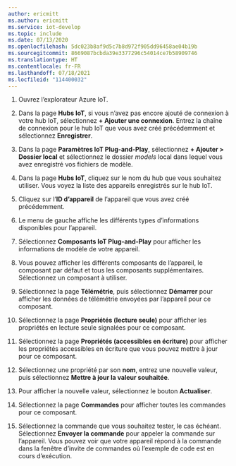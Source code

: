 ```yaml
---
author: ericmitt
ms.author: ericmitt
ms.service: iot-develop
ms.topic: include
ms.date: 07/13/2020
ms.openlocfilehash: 5dc023b8af9d5c7b8d972f905dd96458ae04b19b
ms.sourcegitcommit: 8669087bcbda39e3377296c54014ce7b58909746
ms.translationtype: HT
ms.contentlocale: fr-FR
ms.lasthandoff: 07/18/2021
ms.locfileid: "114400032"
---
```

1. Ouvrez l’explorateur Azure IoT.

1. Dans la page **Hubs IoT**, si vous n’avez pas encore ajouté de connexion à votre hub IoT, sélectionnez **+ Ajouter une connexion**. Entrez la chaîne de connexion pour le hub IoT que vous avez créé précédemment et sélectionnez **Enregistrer**.

1. Dans la page **Paramètres IoT Plug-and-Play**, sélectionnez **+ Ajouter > Dossier local** et sélectionnez le dossier *models* local dans lequel vous avez enregistré vos fichiers de modèle.

1. Dans la page **Hubs IoT**, cliquez sur le nom du hub que vous souhaitez utiliser. Vous voyez la liste des appareils enregistrés sur le hub IoT.

1. Cliquez sur l’**ID d’appareil** de l’appareil que vous avez créé précédemment.

1. Le menu de gauche affiche les différents types d’informations disponibles pour l’appareil.

1. Sélectionnez **Composants IoT Plug-and-Play** pour afficher les informations de modèle de votre appareil.

1. Vous pouvez afficher les différents composants de l’appareil, le composant par défaut et tous les composants supplémentaires. Sélectionnez un composant à utiliser.

1. Sélectionnez la page **Télémétrie**, puis sélectionnez **Démarrer** pour afficher les données de télémétrie envoyées par l’appareil pour ce composant.

1. Sélectionnez la page **Propriétés (lecture seule)** pour afficher les propriétés en lecture seule signalées pour ce composant.

1. Sélectionnez la page **Propriétés (accessibles en écriture)** pour afficher les propriétés accessibles en écriture que vous pouvez mettre à jour pour ce composant.

1. Sélectionnez une propriété par son **nom**, entrez une nouvelle valeur, puis sélectionnez **Mettre à jour la valeur souhaitée**.

1. Pour afficher la nouvelle valeur, sélectionnez le bouton **Actualiser**.

1. Sélectionnez la page **Commandes** pour afficher toutes les commandes pour ce composant.

1. Sélectionnez la commande que vous souhaitez tester, le cas échéant. Sélectionnez **Envoyer la commande** pour appeler la commande sur l’appareil. Vous pouvez voir que votre appareil répond à la commande dans la fenêtre d’invite de commandes où l’exemple de code est en cours d’exécution.
